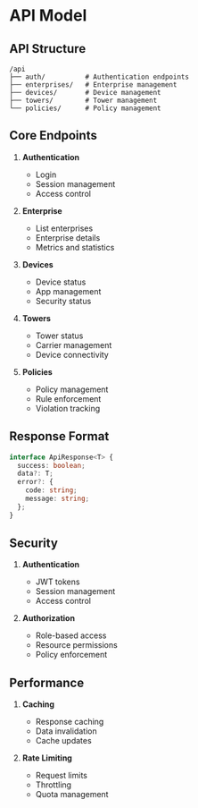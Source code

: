 # API Model

## API Structure

```
/api
├── auth/          # Authentication endpoints
├── enterprises/   # Enterprise management
├── devices/       # Device management
├── towers/        # Tower management
└── policies/      # Policy management
```

## Core Endpoints

1. **Authentication**

   - Login
   - Session management
   - Access control

2. **Enterprise**

   - List enterprises
   - Enterprise details
   - Metrics and statistics

3. **Devices**

   - Device status
   - App management
   - Security status

4. **Towers**

   - Tower status
   - Carrier management
   - Device connectivity

5. **Policies**
   - Policy management
   - Rule enforcement
   - Violation tracking

## Response Format

```typescript
interface ApiResponse<T> {
  success: boolean;
  data?: T;
  error?: {
    code: string;
    message: string;
  };
}
```

## Security

1. **Authentication**

   - JWT tokens
   - Session management
   - Access control

2. **Authorization**
   - Role-based access
   - Resource permissions
   - Policy enforcement

## Performance

1. **Caching**

   - Response caching
   - Data invalidation
   - Cache updates

2. **Rate Limiting**
   - Request limits
   - Throttling
   - Quota management
